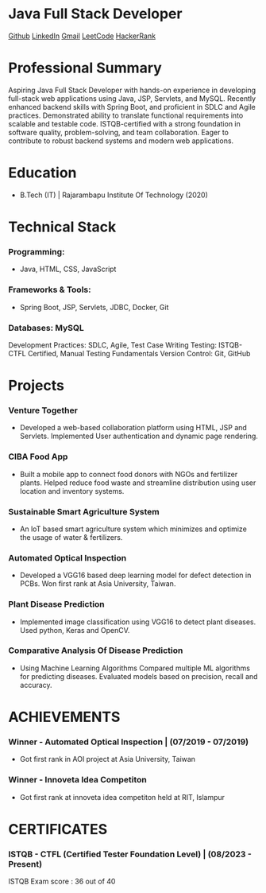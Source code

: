 # Java Full Stack Developer
[Github](https://github.com/523vivek)
[LinkedIn](https://www.linkedin.com/in/vivek523)
[Gmail](vivek.bhure523@gmail.com)
[LeetCode](https://leetcode.com/vivek_bhure/)
[HackerRank](https://www.hackerrank.com/profile/vivek_bhure523)

# Professional Summary
Aspiring Java Full Stack Developer with hands-on experience in developing full-stack web applications using Java, JSP, Servlets, and MySQL. Recently enhanced backend skills with Spring Boot, and proficient in SDLC and Agile practices. Demonstrated ability to translate functional requirements into scalable and testable code. ISTQB-certified with a strong foundation in software quality, problem-solving, and team collaboration. Eager to contribute to robust backend systems and modern web applications.

# Education
- B.Tech (IT) | Rajarambapu Institute Of Technology (2020)

# Technical Stack
### Programming: 
- Java, HTML, CSS, JavaScript
### Frameworks & Tools: 
- Spring Boot, JSP, Servlets, JDBC, Docker, Git
### Databases: MySQL
Development Practices: SDLC, Agile, Test Case Writing
Testing: ISTQB-CTFL Certified, Manual Testing Fundamentals
Version Control: Git, GitHub

# Projects 
### Venture Together 
- Developed a web-based collaboration platform using HTML, JSP and Servlets. Implemented User authentication and dynamic page rendering.
  
### CIBA Food App 
- Built a mobile app to connect food donors with NGOs and fertilizer plants. Helped reduce food waste and streamline distribution using user location and inventory systems.
  
### Sustainable Smart Agriculture System 
- An loT based smart agriculture system which minimizes and optimize the usage of water & fertilizers.
  
### Automated Optical Inspection 
- Developed a VGG16 based deep learning model for defect detection in PCBs. Won first rank at Asia University, Taiwan.
  
### Plant Disease Prediction 
- Implemented image classification using VGG16 to detect plant diseases. Used python, Keras and OpenCV.
  
### Comparative Analysis Of Disease Prediction
- Using Machine Learning Algorithms Compared multiple ML algorithms for predicting diseases. Evaluated models based on precision, recall and accuracy. 



# ACHIEVEMENTS 
### Winner - Automated Optical Inspection | (07/2019 - 07/2019) 
- Got first rank in AOI project at Asia University, Taiwan
  
### Winner - Innoveta Idea Competiton 
- Got first rank at innoveta idea competiton held at RIT, Islampur 

# CERTIFICATES 
### ISTQB - CTFL (Certified Tester Foundation Level) | (08/2023 - Present) 
ISTQB Exam score : 36 out of 40 
